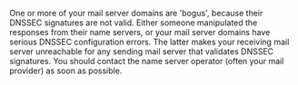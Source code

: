 One or more of your mail server domains are 'bogus', because their DNSSEC signatures are not valid. Either someone manipulated the responses from their name servers, or your mail server domains have serious DNSSEC configuration errors. The latter makes your receiving mail server unreachable for any sending mail server that validates DNSSEC signatures. You should contact the name server operator (often your mail provider) as soon as possible.
